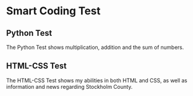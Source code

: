 # Smart Coding Test

## Python Test

The Python Test shows multiplication, addition and the sum of numbers.

## HTML-CSS Test

The HTML-CSS Test shows my abilities in both HTML and CSS, as well as information and news regarding Stockholm County.
